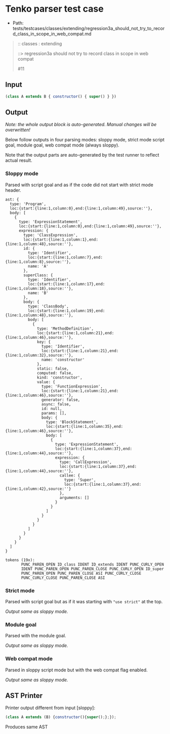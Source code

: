# Tenko parser test case

- Path: tests/testcases/classes/extending/regression3a_should_not_try_to_record_class_in_scope_in_web_compat.md

> :: classes : extending
>
> ::> regression3a should not try to record class in scope in web compat
>
> #11

## Input

`````js
(class A extends B { constructor() { super() } })
`````

## Output

_Note: the whole output block is auto-generated. Manual changes will be overwritten!_

Below follow outputs in four parsing modes: sloppy mode, strict mode script goal, module goal, web compat mode (always sloppy).

Note that the output parts are auto-generated by the test runner to reflect actual result.

### Sloppy mode

Parsed with script goal and as if the code did not start with strict mode header.

`````
ast: {
  type: 'Program',
  loc:{start:{line:1,column:0},end:{line:1,column:49},source:''},
  body: [
    {
      type: 'ExpressionStatement',
      loc:{start:{line:1,column:0},end:{line:1,column:49},source:''},
      expression: {
        type: 'ClassExpression',
        loc:{start:{line:1,column:1},end:{line:1,column:48},source:''},
        id: {
          type: 'Identifier',
          loc:{start:{line:1,column:7},end:{line:1,column:8},source:''},
          name: 'A'
        },
        superClass: {
          type: 'Identifier',
          loc:{start:{line:1,column:17},end:{line:1,column:18},source:''},
          name: 'B'
        },
        body: {
          type: 'ClassBody',
          loc:{start:{line:1,column:19},end:{line:1,column:48},source:''},
          body: [
            {
              type: 'MethodDefinition',
              loc:{start:{line:1,column:21},end:{line:1,column:46},source:''},
              key: {
                type: 'Identifier',
                loc:{start:{line:1,column:21},end:{line:1,column:32},source:''},
                name: 'constructor'
              },
              static: false,
              computed: false,
              kind: 'constructor',
              value: {
                type: 'FunctionExpression',
                loc:{start:{line:1,column:21},end:{line:1,column:46},source:''},
                generator: false,
                async: false,
                id: null,
                params: [],
                body: {
                  type: 'BlockStatement',
                  loc:{start:{line:1,column:35},end:{line:1,column:46},source:''},
                  body: [
                    {
                      type: 'ExpressionStatement',
                      loc:{start:{line:1,column:37},end:{line:1,column:44},source:''},
                      expression: {
                        type: 'CallExpression',
                        loc:{start:{line:1,column:37},end:{line:1,column:44},source:''},
                        callee: {
                          type: 'Super',
                          loc:{start:{line:1,column:37},end:{line:1,column:42},source:''}
                        },
                        arguments: []
                      }
                    }
                  ]
                }
              }
            }
          ]
        }
      }
    }
  ]
}

tokens (19x):
       PUNC_PAREN_OPEN ID_class IDENT ID_extends IDENT PUNC_CURLY_OPEN
       IDENT PUNC_PAREN_OPEN PUNC_PAREN_CLOSE PUNC_CURLY_OPEN ID_super
       PUNC_PAREN_OPEN PUNC_PAREN_CLOSE ASI PUNC_CURLY_CLOSE
       PUNC_CURLY_CLOSE PUNC_PAREN_CLOSE ASI
`````

### Strict mode

Parsed with script goal but as if it was starting with `"use strict"` at the top.

_Output same as sloppy mode._

### Module goal

Parsed with the module goal.

_Output same as sloppy mode._

### Web compat mode

Parsed in sloppy script mode but with the web compat flag enabled.

_Output same as sloppy mode._

## AST Printer

Printer output different from input [sloppy]:

````js
(class A extends (B) {constructor(){super();};});
````

Produces same AST
